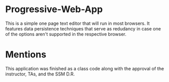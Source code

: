 # Progressive-Web-App
This is a simple one page text editor that will run in most browsers. It features data persistence techniques that serve as redudancy in case one of the options aren't supported in the respective browser. 

# Mentions
This application was finished as a class code along with the approval of the instructor, TAs, and the SSM D.R.